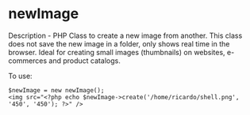 # newImage
Description - PHP Class to create a new image from another.
This class does not save the new image in a folder, only shows real time in the browser.
Ideal for creating small images (thumbnails) on websites, e-commerces and product catalogs.
 
To use:
```
$newImage = new newImage();
<img src="<?php echo $newImage->create('/home/ricardo/shell.png', '450', '450'); ?>" />
```
